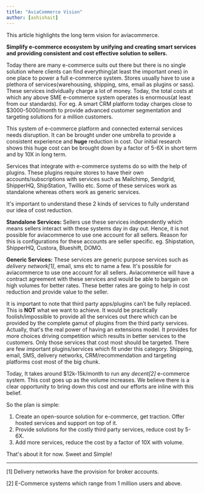 ```yaml
---
title: "AviaCommerce Vision"
author: [ashishait]
---
```


This article highlights the long term vision for aviacommerce.

**Simplify e-commerce ecosystem by unifying and creating smart services and providing consistent and cost effective solution to sellers.**

Today there are many e-commerce suits out there but there is no single solution where clients can find everything(at least the important ones) in one place to power a full e-commerce system. Stores usually have to use a plethora of services(warehousing, shipping, sms, email as plugins or sass). These services individually charge a lot of money. Today, the total costs at which any above SME e-commerce system operates is enormous(at least from our standards). For eg. A smart CRM platform today charges close to $3000-5000/month to provide advanced customer segmentation and targeting solutions for a million customers.

This system of e-commerce platform and connected external services needs disruption. It can be brought under one umbrella to provide a consistent experience and **huge** reduction in cost. Our initial research shows this huge cost can be brought down by a factor of 5-6X in short term and by 10X in long term.

Services that integrate with e-commerce systems do so with the help of plugins. These plugins require stores to have their own accounts/subscriptions with services such as Mailchimp, Sendgrid, ShipperHQ, ShipStation, Twillio etc. Some of these services work as standalone whereas others work as generic services. 

It's important to understand these 2 kinds of services to fully understand our idea of cost reduction.

**Standalone Services:** Sellers use these services independently which means sellers interact with these systems day in day out. Hence, it is not possible for aviacommerce to use one account for all sellers. Reason for this is configurations for these accounts are seller specific. eg. Shipstation, ShipperHQ, Custora, Blueshift, DOMO.

**Generic Services:** These services are generic purpose services such as _delivery network[1]_, email, sms etc to name a few. It's possible for aviacommerce to use one account for all sellers. Aviacommerce will have a contract agreement with these services and would be able to bargain on high volumes for better rates. These better rates are going to help in cost reduction and provide value to the seller.

It is important to note that third party apps/plugins can’t be fully replaced. This is **NOT** what we want to achieve. It would be practically foolish/impossible to provide all the services out there which can be provided by the complete gamut of plugins from the third party services. Actually, that's the real power of having an extensions model. It provides for more choices driving competition which results in better services to the customers. Only those services that cost most should be targeted. There are few important plugins/services which fit under this category. Shipping, email, SMS, delivery networks, CRM/recommendation and targeting platforms cost most of the big chunk.

Today, It takes around $12k-15k/month to run any _decent[2]_ e-commerce system. This cost goes up as the volume increases. We believe there is a clear opportunity to bring down this cost and our efforts are inline with this belief.

So the plan is simple:
1. Create an open-source solution for e-commerce, get traction. Offer hosted services and support on top of it.
2. Provide solutions for the costly third party services, reduce cost by 5-6X.
3. Add more services, reduce the cost by a factor of 10X with volume.

That's about it for now. Sweet and Simple!

------------------------

[1] Delivery networks have the provision for broker accounts.

[2] E-Commerce systems which range from 1 million users and above.